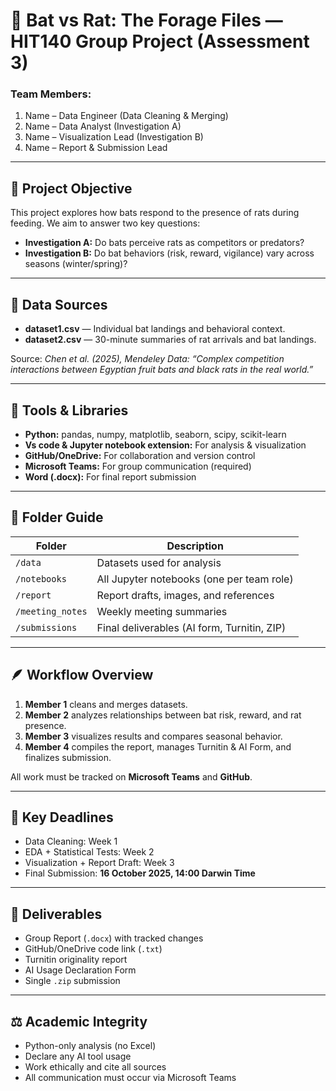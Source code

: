 # 🦇 Bat vs Rat: The Forage Files — HIT140 Group Project (Assessment 3)

### Team Members:

1. Name – Data Engineer (Data Cleaning & Merging)
2. Name – Data Analyst (Investigation A)
3. Name – Visualization Lead (Investigation B)
4. Name – Report & Submission Lead

---

## 🎯 Project Objective

This project explores how bats respond to the presence of rats during feeding.
We aim to answer two key questions:

- **Investigation A:** Do bats perceive rats as competitors or predators?
- **Investigation B:** Do bat behaviors (risk, reward, vigilance) vary across seasons (winter/spring)?

---

## 🧠 Data Sources

- **dataset1.csv** — Individual bat landings and behavioral context.
- **dataset2.csv** — 30-minute summaries of rat arrivals and bat landings.

Source: _Chen et al. (2025), Mendeley Data: “Complex competition interactions between Egyptian fruit bats and black rats in the real world.”_

---

## 🧰 Tools & Libraries

- **Python:** pandas, numpy, matplotlib, seaborn, scipy, scikit-learn
- **Vs code & Jupyter notebook extension:** For analysis & visualization
- **GitHub/OneDrive:** For collaboration and version control
- **Microsoft Teams:** For group communication (required)
- **Word (.docx):** For final report submission

---

## 📂 Folder Guide

| Folder           | Description                                 |
| ---------------- | ------------------------------------------- |
| `/data`          | Datasets used for analysis                  |
| `/notebooks`     | All Jupyter notebooks (one per team role)   |
| `/report`        | Report drafts, images, and references       |
| `/meeting_notes` | Weekly meeting summaries                    |
| `/submissions`   | Final deliverables (AI form, Turnitin, ZIP) |

---

## 🪶 Workflow Overview

1. **Member 1** cleans and merges datasets.
2. **Member 2** analyzes relationships between bat risk, reward, and rat presence.
3. **Member 3** visualizes results and compares seasonal behavior.
4. **Member 4** compiles the report, manages Turnitin & AI Form, and finalizes submission.

All work must be tracked on **Microsoft Teams** and **GitHub**.

---

## 📅 Key Deadlines

- Data Cleaning: Week 1
- EDA + Statistical Tests: Week 2
- Visualization + Report Draft: Week 3
- Final Submission: **16 October 2025, 14:00 Darwin Time**

---

## 🧾 Deliverables

- Group Report (`.docx`) with tracked changes
- GitHub/OneDrive code link (`.txt`)
- Turnitin originality report
- AI Usage Declaration Form
- Single `.zip` submission

---

## ⚖️ Academic Integrity

- Python-only analysis (no Excel)
- Declare any AI tool usage
- Work ethically and cite all sources
- All communication must occur via Microsoft Teams
